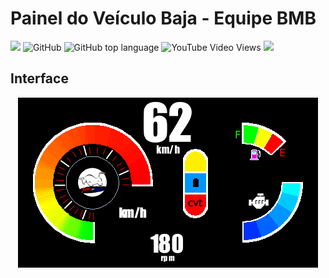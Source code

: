 # Painel do Veículo Baja - Equipe BMB

<img src="https://img.shields.io/badge/BMB-Bem%20Vindo-%2300b1ff"> ![GitHub](https://img.shields.io/github/license/RenilsonMedeiros/DisplayCarBmb?color=%2300b1ff&style=flat)
![GitHub top language](https://img.shields.io/github/languages/top/RenilsonMedeiros/DisplayCarBmb?color=%2300b1ff&style=flat)
![YouTube Video Views](https://img.shields.io/youtube/views/_Dg29awgiN8?style=social) <img src="https://img.shields.io/badge/BMB-follow%20us-black?style=social&logo=instagram">

## Interface
<p align="center">
  <img src="https://github.com/RenilsonMedeiros/DisplayCarBmb/blob/main/src/toReadme/painelBaja.png">
</p>

